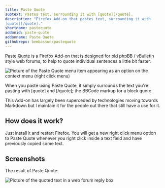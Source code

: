 ```yaml
---
title: Paste Quote
subtext: Pastes text, surrounding it with [quote][/quote].
description: "Firefox Add-on that pastes text, surrounding it with 
[quote][/quote]."
shortname: pastequote
addonid: paste-quote
addonname: Paste Quote
githubrepo: benbasson/pastequote
---
```


Paste Quote is a Firefox Add-on that is designed for old phpBB / vBulletin
style web forums, to help to quote individual sentences a little bit faster.

![Picture of the Paste Quote menu item appearing as an option on the context
menu (right click menu)](/images/addons/pastequote.png)

When you paste using Paste Quote, it simply surrounds the text you're pasting
with [quote] and [/quote]; the BBCode markup for a block quote.

This Add-on has largely been superceded by technologies moving towards Markdown
but I maintain it for the people out there that still have a use for it.

How does it work?
-----------------

Just install it and restart Firefox. You will get a new right click menu option
to Paste Quote whenever you right click inside a text field and have previously
copied some text.

Screenshots
-----------

The result of Paste Quote:

![Picture of the quoted text in a web forum reply 
box](/images/addons/pastequote-pasted.png)
